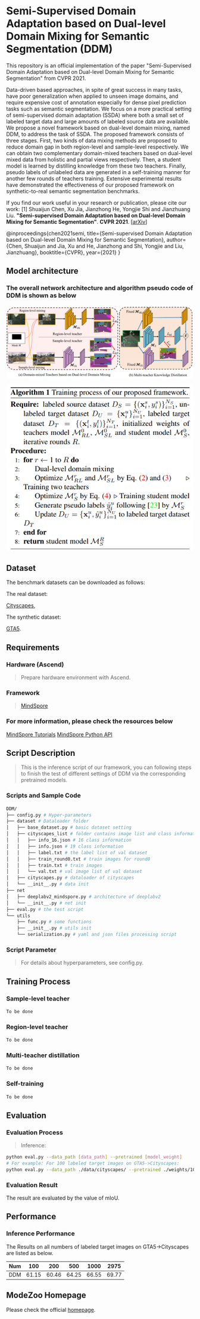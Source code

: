 # Semi-Supervised Domain Adaptation based on Dual-level Domain Mixing for Semantic Segmentation (DDM)

This repository is an official implementation of the paper "Semi-Supervised Domain Adaptation based on Dual-level Domain Mixing for Semantic Segmentation" from CVPR 2021.

Data-driven based approaches, in spite of great success in many tasks, have poor generalization when applied to unseen image domains, and require expensive cost of annotation especially for dense pixel prediction tasks such as semantic segmentation. We focus on a more practical setting of semi-supervised domain adaptation (SSDA) where both a small set of labeled target data and large amounts of labeled source data are available. We propose a novel framework based on dual-level domain mixing, named DDM, to address the task of SSDA. The proposed framework consists of three stages. First, two kinds of data mixing methods are proposed to reduce domain gap in both region-level and sample-level respectively. We can obtain two complementary domain-mixed teachers based on dual-level mixed data from holistic and partial views respectively. Then, a student model is learned by distilling knowledge from these two teachers. Finally, pseudo labels of unlabeled data are generated in a self-training manner for another few rounds of teachers training. Extensive experimental results have demonstrated the effectiveness of our proposed framework on synthetic-to-real semantic segmentation benchmarks.

If you find our work useful in your research or publication, please cite our work:
[1] Shuaijun Chen, Xu Jia, Jianzhong He, Yongjie Shi and Jianzhuang Liu. **"Semi-supervised Domain Adaptation based on Dual-level Domain Mixing for Semantic Segmentation"**. **CVPR 2021**. [[arXiv](https://arxiv.org/pdf/2103.04705.pdf)]

@inproceedings{chen2021semi,
    title={Semi-supervised Domain Adaptation based on Dual-level Domain Mixing for Semantic Segmentation},
    author={Chen, Shuaijun and Jia, Xu and He, Jianzhong and Shi, Yongjie and Liu, Jianzhuang},
    booktitle={CVPR},
    year={2021}
}

## Model architecture

### The overall network architecture and algorithm pseudo code of DDM is shown as below

![architecture](./images/DDM_arch.png)

![pseudo code](./images/DDM_pseudo.png)

## Dataset

The benchmark datasets can be downloaded as follows:

The real dataset:

[Cityscapes](https://www.cityscapes-dataset.com/),

The synthetic dataset:

[GTA5](https://download.visinf.tu-darmstadt.de/data/from_games/).

## Requirements

### Hardware (Ascend)

> Prepare hardware environment with Ascend.

### Framework

> [MindSpore](https://www.mindspore.cn/install/en)

### For more information, please check the resources below

[MindSpore Tutorials](https://www.mindspore.cn/tutorials/en/r1.3/index.html)
[MindSpore Python API](https://www.mindspore.cn/docs/api/en/r1.3/index.html)

## Script Description

> This is the inference script of our framework, you can following steps to finish the test of different settings of DDM via the corresponding pretrained models.

### Scripts and Sample Code

```bash
DDM/
├── config.py # Hyper-parameters
├── dataset # Dataloader folder
│   ├── base_dataset.py # basic dataset setting
│   ├── cityscapes_list # folder contains image list and class information
│   │   ├── info_16.json # 16 class information
│   │   ├── info.json # 19 class information
│   │   ├── label.txt # the label list of val dataset
│   │   ├── train_round0.txt # train images for round0
│   │   ├── train.txt # train images
│   │   └── val.txt # val image list of val dataset
│   ├── cityscapes.py # dataloader of cityscapes
│   └── __init__.py # data init
├── net
│   ├── deeplabv2_mindspore.py # architecture of deeplabv2
│   └── __init__.py # net init
├── eval.py # the test script
└── utils
    ├── func.py # some functions
    ├── __init__.py # utils init
    └── serialization.py # yaml and json files processing script
```

### Script Parameter

> For details about hyperparameters, see config.py.

## Training Process

### Sample-level teacher

```markdown
To be done
```

### Region-level teacher

```markdown
To be done
```

### Multi-teacher distillation

```markdown
To be done
```

### Self-training

```markdown
To be done
```

## Evaluation

### Evaluation Process

> Inference:

```bash
python eval.py --data_path [data_path] --pretrained [model_weight]
# For example: For 100 labeled target images on GTA5->Cityscapes:
python eval.py --data_path ./data/cityscapes/ --pretrained ./weights/100/best_model.ckpt
```

### Evaluation Result

The result are evaluated by the value of mIoU.

## Performance

### Inference Performance

The Results on all numbers of labeled target images on GTA5->Cityscapes are listed as below.

| Num | 100 | 200 | 500 | 1000 | 2975 |
| ----- | ----- | ----- | ----- | ----- | ----- |
| DDM    | 61.15 | 60.46 | 64.25 | 66.55 | 69.77 |

## ModeZoo Homepage

Please check the official [homepage](https://gitee.com/mindspore/mindspore/tree/master/model_zoo).
